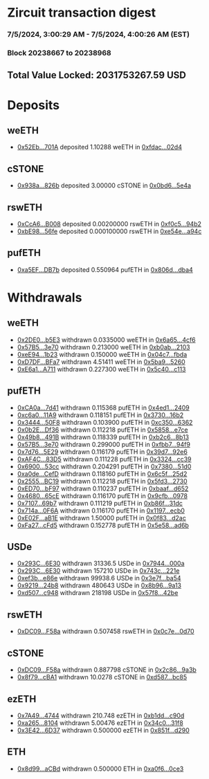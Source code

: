 # Zircuit transaction digest
### 7/5/2024, 3:00:29 AM - 7/5/2024, 4:00:26 AM (EST)
### Block 20238667 to 20238968

## Total Value Locked: 2031753267.59 USD

# Deposits
## weETH
- [0x52Eb...701A](https://etherscan.io/address/0x52Eb4C6d000d1dc2751Ff9cE52a4418599f3701A) deposited 1.10288 weETH in [0xfdac...02d4](https://etherscan.io/tx/0x52Eb4C6d000d1dc2751Ff9cE52a4418599f3701A)
## cSTONE
- [0x938a...826b](https://etherscan.io/address/0x938a452d293c23C2CDEae0Bf01760D8ECC4F826b) deposited 3.00000 cSTONE in [0x0bd6...5e4a](https://etherscan.io/tx/0x938a452d293c23C2CDEae0Bf01760D8ECC4F826b)
## rswETH
- [0xCcA6...B008](https://etherscan.io/address/0xCcA6F094e2d4B24871Eb6AcC848Fa647Ef8CB008) deposited 0.00200000 rswETH in [0xf0c5...94b2](https://etherscan.io/tx/0xCcA6F094e2d4B24871Eb6AcC848Fa647Ef8CB008)
- [0xbE98...56fe](https://etherscan.io/address/0xbE988fC9F6F8ad1EBb3A58B6c25BD6be9D1F56fe) deposited 0.000100000 rswETH in [0xe54e...a94c](https://etherscan.io/tx/0xbE988fC9F6F8ad1EBb3A58B6c25BD6be9D1F56fe)
## pufETH
- [0xa5EF...DB7b](https://etherscan.io/address/0xa5EFE09FC56881f16e92AAD5705803469FfFDB7b) deposited 0.550964 pufETH in [0x806d...dba4](https://etherscan.io/tx/0xa5EFE09FC56881f16e92AAD5705803469FfFDB7b)
# Withdrawals
## weETH
- [0x2DE0...b5E3](https://etherscan.io/address/0x2DE0e7302Dd05b6D00429E354bE9D4068247b5E3) withdrawn 0.0335000 weETH in [0x6a65...4cf6](https://etherscan.io/tx/0x2DE0e7302Dd05b6D00429E354bE9D4068247b5E3)
- [0x57B5...3e70](https://etherscan.io/address/0x57B5404E2b628F1Ead867C272B7EE6D0c89C3e70) withdrawn 0.213000 weETH in [0xb0ab...2103](https://etherscan.io/tx/0x57B5404E2b628F1Ead867C272B7EE6D0c89C3e70)
- [0xeE94...1b23](https://etherscan.io/address/0xeE947D8A51F57cF27Ae7e9F95D58469112b81b23) withdrawn 0.150000 weETH in [0x04c7...fbda](https://etherscan.io/tx/0xeE947D8A51F57cF27Ae7e9F95D58469112b81b23)
- [0xD7DF...BFa7](https://etherscan.io/address/0xD7DF7E085214743530afF339aFC420c7c720BFa7) withdrawn 4.51411 weETH in [0x5ba9...5260](https://etherscan.io/tx/0xD7DF7E085214743530afF339aFC420c7c720BFa7)
- [0xE6a1...A711](https://etherscan.io/address/0xE6a10e25852881Ca0c8093DfC4a3107B6E90A711) withdrawn 0.227300 weETH in [0x5c40...c113](https://etherscan.io/tx/0xE6a10e25852881Ca0c8093DfC4a3107B6E90A711)
## pufETH
- [0xCA0a...7d41](https://etherscan.io/address/0xCA0af2fD3a33C628D52360d38CB754b9Dd787d41) withdrawn 0.115368 pufETH in [0x4ed1...2409](https://etherscan.io/tx/0xCA0af2fD3a33C628D52360d38CB754b9Dd787d41)
- [0xc6a0...11A9](https://etherscan.io/address/0xc6a08c47e617f171Bd98A6851ccf5f32326a11A9) withdrawn 0.118151 pufETH in [0x3730...16b2](https://etherscan.io/tx/0xc6a08c47e617f171Bd98A6851ccf5f32326a11A9)
- [0x3444...50F8](https://etherscan.io/address/0x3444e558C676b88847381E3972dd6EE864Fe50F8) withdrawn 0.103900 pufETH in [0xc350...6362](https://etherscan.io/tx/0x3444e558C676b88847381E3972dd6EE864Fe50F8)
- [0x0b2E...Df36](https://etherscan.io/address/0x0b2E476CE36b4797259662137f0c0B482AC9Df36) withdrawn 0.112218 pufETH in [0x5858...e7ce](https://etherscan.io/tx/0x0b2E476CE36b4797259662137f0c0B482AC9Df36)
- [0x49b8...491B](https://etherscan.io/address/0x49b880725F5898DD632105feEe7ba35f79A0491B) withdrawn 0.118339 pufETH in [0xb2c6...8b13](https://etherscan.io/tx/0x49b880725F5898DD632105feEe7ba35f79A0491B)
- [0x57B5...3e70](https://etherscan.io/address/0x57B5404E2b628F1Ead867C272B7EE6D0c89C3e70) withdrawn 0.299000 pufETH in [0xfbb7...94f9](https://etherscan.io/tx/0x57B5404E2b628F1Ead867C272B7EE6D0c89C3e70)
- [0x7d76...5E29](https://etherscan.io/address/0x7d764e118406cFd616E0CEf477110E5f6dF95E29) withdrawn 0.116179 pufETH in [0x39d7...92e6](https://etherscan.io/tx/0x7d764e118406cFd616E0CEf477110E5f6dF95E29)
- [0xAF4C...83D5](https://etherscan.io/address/0xAF4C52ddfFbf3193DbE59Ef6606eD6644fc483D5) withdrawn 0.111228 pufETH in [0x3324...cc39](https://etherscan.io/tx/0xAF4C52ddfFbf3193DbE59Ef6606eD6644fc483D5)
- [0x6900...53cc](https://etherscan.io/address/0x6900145eEd1f9de22aC5a2f4cd1581471FF053cc) withdrawn 0.204291 pufETH in [0x7380...51d0](https://etherscan.io/tx/0x6900145eEd1f9de22aC5a2f4cd1581471FF053cc)
- [0xa0de...CefD](https://etherscan.io/address/0xa0de7719ad88341C58276aEE47EB7d36C028CefD) withdrawn 0.118160 pufETH in [0x6c5f...25d2](https://etherscan.io/tx/0xa0de7719ad88341C58276aEE47EB7d36C028CefD)
- [0x2555...BC19](https://etherscan.io/address/0x25554457AFeA90ceeBc29803E5161d4e12c4BC19) withdrawn 0.112218 pufETH in [0x5fd3...2730](https://etherscan.io/tx/0x25554457AFeA90ceeBc29803E5161d4e12c4BC19)
- [0xED70...bF97](https://etherscan.io/address/0xED704e0fD635A1A96a36bA2Bc327aa4ccA4EbF97) withdrawn 0.110237 pufETH in [0xbaaf...d652](https://etherscan.io/tx/0xED704e0fD635A1A96a36bA2Bc327aa4ccA4EbF97)
- [0x4680...65cE](https://etherscan.io/address/0x468065Ce8a2FAE18D68197157FdaD08fcce765cE) withdrawn 0.116170 pufETH in [0x9cfb...0978](https://etherscan.io/tx/0x468065Ce8a2FAE18D68197157FdaD08fcce765cE)
- [0x7107...69b7](https://etherscan.io/address/0x7107C075b09581e2C0dECe08c43688516be469b7) withdrawn 0.111219 pufETH in [0xb86f...31dc](https://etherscan.io/tx/0x7107C075b09581e2C0dECe08c43688516be469b7)
- [0x714a...0F6A](https://etherscan.io/address/0x714a4f65611F85CeaA70f1038acd06A27b220F6A) withdrawn 0.116170 pufETH in [0x1197...ecb0](https://etherscan.io/tx/0x714a4f65611F85CeaA70f1038acd06A27b220F6A)
- [0xE02F...aB1E](https://etherscan.io/address/0xE02F0F3C560696F839EAD6fe0cEe6a142457aB1E) withdrawn 1.50000 pufETH in [0x0f83...d2ac](https://etherscan.io/tx/0xE02F0F3C560696F839EAD6fe0cEe6a142457aB1E)
- [0xFa27...cFd5](https://etherscan.io/address/0xFa2741A91A7838B632b9Bf6B0a10332F6BEccFd5) withdrawn 0.152778 pufETH in [0x5e58...ad6b](https://etherscan.io/tx/0xFa2741A91A7838B632b9Bf6B0a10332F6BEccFd5)
## USDe
- [0x293C...6E30](https://etherscan.io/address/0x293C6937D8D82e05B01335F7B33FBA0c8e256E30) withdrawn 31336.5 USDe in [0x7944...000a](https://etherscan.io/tx/0x293C6937D8D82e05B01335F7B33FBA0c8e256E30)
- [0x293C...6E30](https://etherscan.io/address/0x293C6937D8D82e05B01335F7B33FBA0c8e256E30) withdrawn 157210 USDe in [0x743c...221e](https://etherscan.io/tx/0x293C6937D8D82e05B01335F7B33FBA0c8e256E30)
- [0xef3b...e86e](https://etherscan.io/address/0xef3b4b9E3103647ffF2Bb2F8787c2e0ca213e86e) withdrawn 99938.6 USDe in [0x3e7f...ba54](https://etherscan.io/tx/0xef3b4b9E3103647ffF2Bb2F8787c2e0ca213e86e)
- [0x9219...24b8](https://etherscan.io/address/0x9219E5840B07351a6525FE958603Bd0986cB24b8) withdrawn 480643 USDe in [0x8b96...9a13](https://etherscan.io/tx/0x9219E5840B07351a6525FE958603Bd0986cB24b8)
- [0xd507...c948](https://etherscan.io/address/0xd507eEeF2152d54B8c00CBA499340f7B7a59c948) withdrawn 218198 USDe in [0x57f8...42be](https://etherscan.io/tx/0xd507eEeF2152d54B8c00CBA499340f7B7a59c948)
## rswETH
- [0xDC09...F58a](https://etherscan.io/address/0xDC09b7f69290EfD949980A4E2fC5b94C407dF58a) withdrawn 0.507458 rswETH in [0x0c7e...0d70](https://etherscan.io/tx/0xDC09b7f69290EfD949980A4E2fC5b94C407dF58a)
## cSTONE
- [0xDC09...F58a](https://etherscan.io/address/0xDC09b7f69290EfD949980A4E2fC5b94C407dF58a) withdrawn 0.887798 cSTONE in [0x2c86...9a3b](https://etherscan.io/tx/0xDC09b7f69290EfD949980A4E2fC5b94C407dF58a)
- [0x8f79...cBA1](https://etherscan.io/address/0x8f7939ee46a9d5490dCa0eef352284221943cBA1) withdrawn 10.0278 cSTONE in [0xd587...bc85](https://etherscan.io/tx/0x8f7939ee46a9d5490dCa0eef352284221943cBA1)
## ezETH
- [0x7A49...4744](https://etherscan.io/address/0x7A493Be5c2ce014cD049Bf178a1ac0Db1B434744) withdrawn 210.748 ezETH in [0xb1dd...c90d](https://etherscan.io/tx/0x7A493Be5c2ce014cD049Bf178a1ac0Db1B434744)
- [0xa265...8104](https://etherscan.io/address/0xa2651f091D8dbd3E87702D434dF7518227b38104) withdrawn 5.00476 ezETH in [0x34c0...31f8](https://etherscan.io/tx/0xa2651f091D8dbd3E87702D434dF7518227b38104)
- [0x3E42...6D37](https://etherscan.io/address/0x3E420490328d15813EE2c72740B5D5541FF06D37) withdrawn 0.500000 ezETH in [0x851f...d290](https://etherscan.io/tx/0x3E420490328d15813EE2c72740B5D5541FF06D37)
## ETH
- [0x8d99...aCBd](https://etherscan.io/address/0x8d99F8b2710e6A3B94d9bf465A98E5273069aCBd) withdrawn 0.500000 ETH in [0xa0f6...0ce3](https://etherscan.io/tx/0x8d99F8b2710e6A3B94d9bf465A98E5273069aCBd)
